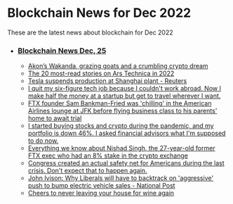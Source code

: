 # Blockchain News for Dec 2022
These are the latest news about blockchain for Dec 2022
- ### [Blockchain News Dec, 25](./25)
    - [Akon’s Wakanda, grazing goats and a crumbling crypto dream](https://www.bbc.co.uk/news/world-africa-63988368) 
    - [The 20 most-read stories on Ars Technica in 2022](https://arstechnica.com/staff/2022/12/the-20-most-read-stories-on-ars-technica-in-2022/) 
    - [Tesla suspends production at Shanghai plant - Reuters](https://www.reuters.com/business/autos-transportation/tesla-suspends-production-shanghai-plant-internal-notice-2022-12-24/) 
    - [I quit my six-figure tech job because I couldn't work abroad. Now I make half the money at a startup but get to travel wherever I want.](https://www.businessinsider.com/working-abroad-as-a-digital-nomad-from-minnesota-to-argentina-2022-12) 
    - [FTX founder Sam Bankman-Fried was 'chilling' in the American Airlines lounge at JFK before flying business class to his parents' home to await trial](https://www.businessinsider.com/ftx-sam-bankman-fried-aa-lounge-jfk-flight-san-francisco-2022-12) 
    - [I started buying stocks and crypto during the pandemic, and my portfolio is down 46%. I asked financial advisors what I'm supposed to do now.](https://www.businessinsider.com/personal-finance/financial-advisors-fix-my-investment-portfolio-2022-12) 
    - [Everything we know about Nishad Singh, the 27-year-old former FTX exec who had an 8% stake in the crypto exchange](https://markets.businessinsider.com/news/currencies/nishad-singh-everything-we-know-about-former-ftx-exec-sbf-2022-12) 
    - [Congress created an actual safety net for Americans during the last crisis. Don't expect that to happen again.](https://www.businessinsider.com/how-will-government-help-during-recession-unemployment-checks-parents-biden-2022-12) 
    - [John Ivison: Why Liberals will have to backtrack on 'aggressive' push to bump electric vehicle sales - National Post](https://nationalpost.com/news/politics/canada-electric-vehicle-sales-regulations) 
    - [Cheers to never leaving your house for wine again](https://boingboing.net/2022/12/24/cheers-to-never-leaving-your-house-for-wine-again.html) 
